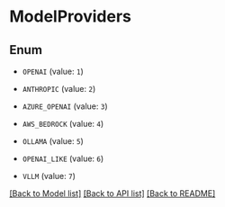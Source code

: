 # ModelProviders

## Enum


* `OPENAI` (value: `1`)

* `ANTHROPIC` (value: `2`)

* `AZURE_OPENAI` (value: `3`)

* `AWS_BEDROCK` (value: `4`)

* `OLLAMA` (value: `5`)

* `OPENAI_LIKE` (value: `6`)

* `VLLM` (value: `7`)


[[Back to Model list]](../README.md#documentation-for-models) [[Back to API list]](../README.md#documentation-for-api-endpoints) [[Back to README]](../README.md)



